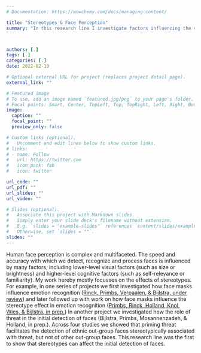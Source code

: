 ```yaml
---
# Documentation: https://wowchemy.com/docs/managing-content/

title: "Stereotypes & Face Perception"
summary: "In this research line I investigate factors influencing the visual perception of faces, which a focus on stereotypes."



authors: [.]
tags: [.]
categories: [.]
date: 2022-02-19

# Optional external URL for project (replaces project detail page).
external_link: ""

# Featured image
# To use, add an image named `featured.jpg/png` to your page's folder.
# Focal points: Smart, Center, TopLeft, Top, TopRight, Left, Right, BottomLeft, Bottom, BottomRight.
image:
  caption: ""
  focal_point: ""
  preview_only: false

# Custom links (optional).
#   Uncomment and edit lines below to show custom links.
# links:
# - name: Follow
#   url: https://twitter.com
#   icon_pack: fab
#   icon: twitter

url_code: ""
url_pdf: ""
url_slides: ""
url_video: ""

# Slides (optional).
#   Associate this project with Markdown slides.
#   Simply enter your slide deck's filename without extension.
#   E.g. `slides = "example-slides"` references `content/slides/example-slides.md`.
#   Otherwise, set `slides = ""`.
slides: ""
---
```


Human face perception is complex and multifaceted. The speed and accuracy with which we detect, recognize and process faces is influenced by many factors, including lower-level visual factors (such as size or brightness) and higher-level cognitive factors (such as self-relevance or familiarity). My work hereby mostly focusses on the effects of stereotypes. For example, in one series of projects we first investigated how face masks influence emotion recognition ([Rinck, Primbs, Verpaalen, & Bijlstra, under review](https://osf.io/3d647/)) and later followed up with work on how face masks influence the stereotype effect in emotion recognition ([Primbs, Rinck, Holland, Knol, Wies, & Bijlstra, in prep.](https://osf.io/vcwbu/)) In another project we investigated how the role of threat in the initial detection of faces (Bijlstra, Primbs, Mosannenzadeh, & Holland, in prep.). Across four studies we showed that priming threat facilitates the detection of ethnic out-group faces stereotypically associated with threat, but not of other out-group faces. This research line was the first to show that stereotypes can affect the initial detection of faces.


